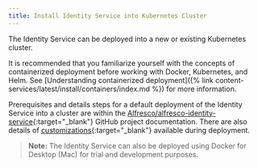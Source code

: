 ```yaml
---
title: Install Identity Service into Kubernetes Cluster
---
```


The Identity Service can be deployed into a new or existing Kubernetes cluster.

It is recommended that you familiarize yourself with the concepts of containerized deployment before working with Docker, Kubernetes, and Helm. See [Understanding containerized deployment]({% link content-services/latest/install/containers/index.md %}) for more information.

Prerequisites and details steps for a default deployment of the Identity Service into a cluster are within the [Alfresco/alfresco-identity-service](https://github.com/Alfresco/alfresco-identity-service/tree/1.1.0){:target="_blank"} GitHub project documentation. There are also details of [customizations](https://github.com/Alfresco/alfresco-identity-service/tree/1.1.0){:target="_blank"} available during deployment.

>**Note:** The Identity Service can also be deployed using Docker for Desktop (Mac) for trial and development purposes.
